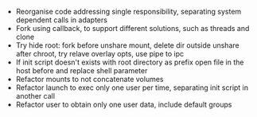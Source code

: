 * Reorganise code addressing single responsibility, separating system dependent calls in adapters
* Fork using callback, to support different solutions, such as threads and clone
* Try hide root: fork before unshare mount, delete dir outside unshare after chroot, try relave overlay opts, use pipe to ipc
* If init script doesn't exists with root directory as prefix open file in the host before and replace shell parameter
* Refactor mounts to not concatenate volumes
* Refactor launch to exec only one user per time, separating init script in another call
* Refactor user to obtain only one user data, include default groups
